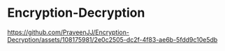 # Encryption-Decryption

https://github.com/PraveenJJ/Encryption-Decryption/assets/108175981/2e0c2505-dc2f-4f83-ae6b-5fdd9c10e5db

